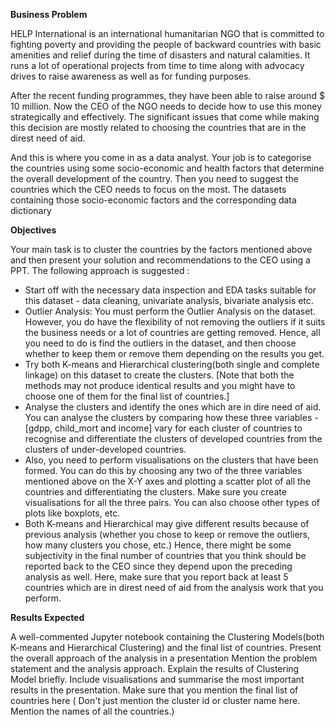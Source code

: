 ﻿**Business Problem**

HELP International is an international humanitarian NGO that is committed to fighting poverty and providing the people of backward countries with basic amenities and relief during the time of disasters and natural calamities. It runs a lot of operational projects from time to time along with advocacy drives to raise awareness as well as for funding purposes.

After the recent funding programmes, they have been able to raise around $ 10 million. Now the CEO of the NGO needs to decide how to use this money strategically and effectively. The significant issues that come while making this decision are mostly related to choosing the countries that are in the direst need of aid.

And this is where you come in as a data analyst. Your job is to categorise the countries using some socio-economic and health factors that determine the overall development of the country. Then you need to suggest the countries which the CEO needs to focus on the most. The datasets containing those socio-economic factors and the corresponding data dictionary

**Objectives**

Your main task is to cluster the countries by the factors mentioned above and then present your solution and recommendations to the CEO using a PPT. The following approach is suggested :

- Start off with the necessary data inspection and EDA tasks suitable for this dataset - data cleaning, univariate analysis, bivariate analysis etc.
- Outlier Analysis: You must perform the Outlier Analysis on the dataset. However, you do have the flexibility of not removing the outliers if it suits the business needs or a lot of countries are getting removed. Hence, all you need to do is find the outliers in the dataset, and then choose whether to keep them or remove them depending on the results you get.
- Try both K-means and Hierarchical clustering(both single and complete linkage) on this dataset to create the clusters. [Note that both the methods may not produce identical results and you might have to choose one of them for the final list of countries.]
- Analyse the clusters and identify the ones which are in dire need of aid. You can analyse the clusters by comparing how these three variables - [gdpp, child\_mort and income] vary for each cluster of countries to recognise and differentiate the clusters of developed countries from the clusters of under-developed countries.
- Also, you need to perform visualisations on the clusters that have been formed. You can do this by choosing any two of the three variables mentioned above on the X-Y axes and plotting a scatter plot of all the countries and differentiating the clusters. Make sure you create visualisations for all the three pairs. You can also choose other types of plots like boxplots, etc.
- Both K-means and Hierarchical may give different results because of previous analysis (whether you chose to keep or remove the outliers, how many clusters you chose, etc.) Hence, there might be some subjectivity in the final number of countries that you think should be reported back to the CEO since they depend upon the preceding analysis as well. Here, make sure that you report back at least 5 countries which are in direst need of aid from the analysis work that you perform.

**Results Expected**

A well-commented Jupyter notebook containing the Clustering Models(both K-means and Hierarchical Clustering) and the final list of countries. Present the overall approach of the analysis in a presentation Mention the problem statement and the analysis approach. Explain the results of Clustering Model briefly. Include visualisations and summarise the most important results in the presentation. Make sure that you mention the final list of countries here ( Don't just mention the cluster id or cluster name here. Mention the names of all the countries.)

